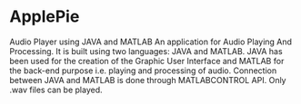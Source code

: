# ApplePie
Audio Player using JAVA and MATLAB
An application for Audio Playing And Processing.
It is built using two languages: JAVA and MATLAB.
JAVA has been used for the creation of the Graphic User Interface and MATLAB for the back-end purpose i.e. playing and processing of audio.
Connection between JAVA and MATLAB is done through MATLABCONTROL API.
Only .wav files can be played.

